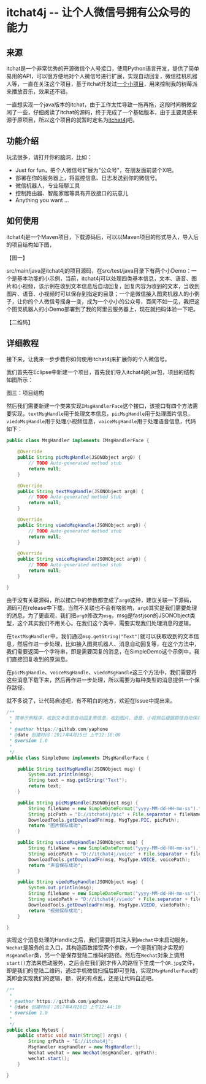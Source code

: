 # itchat4j -- 让个人微信号拥有公众号的能力
## 来源

itchat是一个非常优秀的开源微信个人号接口，使用Python语言开发，提供了简单易用的API，可以很方便地对个人微信号进行扩展，实现自动回复，微信挂机机器人等，一直在关注这个项目，基于itchat开发过[一个小项目](https://github.com/yaphone/RasWxNeteaseMusic)，用来控制我的树莓派来播放音乐，效果还不错。

一直想实现一个java版本的itchat，由于工作太忙导致一拖再拖，这段时间稍微空闲了一些，仔细阅读了itchat的源码，终于完成了一个基础版本，由于主要灵感来源于原项目，所以这个项目的就暂时定名为[itchat4j](https://github.com/yaphone/itchat4j)吧。



## 功能介绍

玩法很多，请打开你的脑洞，比如：

- Just for fun，把个人微信号扩展为"公众号"，在朋友面前装个X吧。
- 部署在你的服务器上，将监控信息、日志发送到你的微信号。
- 微信机器人，专业陪聊工具
- 控制路由器、智能家居等具有开放接口的玩意儿
- Anything you want ...



## 如何使用

itchat4j是一个Maven项目，下载源码后，可以以Maven项目的形式导入，导入后的项目结构如下图，



【图一】



src/main/java是itchat4j的项目源码，在src/test/java目录下有两个小Demo：一个是基本功能的小示例，当前，itchat4j可以处理四类基本信息，文本、语音、图片和小视频，该示例在收到文本信息后自动回复，回复内容为收到的文本，当收到图片、语音、小视频时可以保存到指定的目录；一个是微信接入图灵机器人的小例子，让你的个人微信号摇身一变，成为一个小小的公众号，百闻不如一见，我把这个图灵机器人的小Demo部署到了我的阿里云服务器上，现在就扫码体验一下吧。

【二维码】



## 详细教程

接下来，让我来一步步教你如何使用itchat4j来扩展你的个人微信号。

我们首先在Eclipse中新建一个项目，首先我们导入itchat4j的jar包，项目的结构如图所示：



图三：项目结构



然后我们需要新建一个类来实现`IMsgHandlerFace`这个接口，该接口有四个方法需要实现，`textMsgHandle`用于处理文本信息，`picMsgHandle`用于处理图片信息，`viedoMsgHandle`用于处理小视频信息，`voiceMsgHandle`用于处理语音信息，代码如下：

```java
public class MsgHandler implements IMsgHandlerFace {

	@Override
	public String picMsgHandle(JSONObject arg0) {
		// TODO Auto-generated method stub
		return null;
	}

	@Override
	public String textMsgHandle(JSONObject arg0) {
		// TODO Auto-generated method stub
		return null;
	}

	@Override
	public String viedoMsgHandle(JSONObject arg0) {
		// TODO Auto-generated method stub
		return null;
	}

	@Override
	public String voiceMsgHandle(JSONObject arg0) {
		// TODO Auto-generated method stub
		return null;
	}

}
```

由于没有关联源码，所以接口中的参数都变成了`arg0`这种，建议关联一下源码，源码可在release中下载，当然不关联也不会有啥影响，`arg0`其实是我们需要处理的消息，为了更直观，我们把`arg0`修改为`msg`，msg是fastjson的JSONObject类型，这个其实我们不用关心。在我们这个类中，需要实现我们处理消息的逻辑。

在`textMsgHandler`中，我们通过`msg.getString("Text")`就可以获取收到的文本信息，然后作进一步处理，比如接入图灵机器人、消息自动回复等，在这个方法中，我们需要返回一个字符串，即是需要回复的消息，在SimpleDemo这个示例中，我们直接回复收到的原消息。

在`picMsgHandle`、`voiceMsgHandle`、`viedoMsgHandle`这三个方法中，我们需要将这些消息下载下来，然后再作进一步处理，所以需要为每种类型的消息提供一个保存路径。

就不多说了，让代码自述吧，有不明白的地方，欢迎在Issue中提出来。

```java
/**
 * 简单示例程序，收到文本信息自动回复原信息，收到图片、语音、小视频后根据路径自动保存
 * 
 * @author https://github.com/yaphone
 * @date 创建时间：2017年4月25日 上午12:18:09
 * @version 1.0
 *
 */
public class SimpleDemo implements IMsgHandlerFace {

	public String textMsgHandle(JSONObject msg) {
		System.out.println(msg);
		String text = msg.getString("Text");
		return text;
	}

	public String picMsgHandle(JSONObject msg) {
		String fileName = new SimpleDateFormat("yyyy-MM-dd-HH-mm-ss").format(new Date());
		String picPath = "D://itchat4j/pic" + File.separator + fileName + ".jpg";
		DownloadTools.getDownloadFn(msg, MsgType.PIC, picPath);
		return "图片保存成功";
	}

	public String voiceMsgHandle(JSONObject msg) {
		String fileName = new SimpleDateFormat("yyyy-MM-dd-HH-mm-ss").format(new Date());
		String voicePath = "D://itchat4j/voice" + File.separator + fileName + ".mp3";
		DownloadTools.getDownloadFn(msg, MsgType.VOICE, voicePath);
		return "声音保存成功";
	}

	public String viedoMsgHandle(JSONObject msg) {
		System.out.println(msg);
		String fileName = new SimpleDateFormat("yyyy-MM-dd-HH-mm-ss").format(new Date());
		String viedoPath = "D://itchat4j/viedo" + File.separator + fileName + ".mp4";
		DownloadTools.getDownloadFn(msg, MsgType.VIEDO, viedoPath);
		return "视频保存成功";
	}

}
```

实现这个消息处理的Handle之后，我们需要将其注入到`Wechat`中来启动服务，`Wechat`是服务的主入口，其构造函数接受两个参数，一个是我们刚才实现的`MsgHandler`类，另一个是保存登陆二维码的路径。然后在`Wechat`对象上调用`start()`方法来启动服务，之后会在我们刚才传入的路径下生成一个`QR.jpg`文件，即是我们的登陆二维码，通过手机微信扫描后即可登陆，实现`IMsgHandlerFace`的类即会实现我们的逻辑，额，说的有点乱，还是让代码自述吧。

```Java
/**
 * 
 * @author https://github.com/yaphone
 * @date 创建时间：2017年4月28日 上午12:44:10
 * @version 1.0
 *
 */
public class Mytest {
	public static void main(String[] args) {
		String qrPath = "E://itchat4j";
		MsgHandler msgHandler = new MsgHandler();
		Wechat wechat = new Wechat(msgHandler, qrPath);
		wechat.start();
	}

}
```

